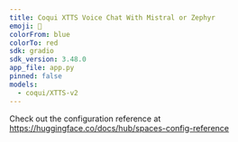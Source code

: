 ```yaml
---
title: Coqui XTTS Voice Chat With Mistral or Zephyr
emoji: 🐸
colorFrom: blue
colorTo: red
sdk: gradio
sdk_version: 3.48.0
app_file: app.py
pinned: false
models:
  - coqui/XTTS-v2
---
```


Check out the configuration reference at https://huggingface.co/docs/hub/spaces-config-reference

